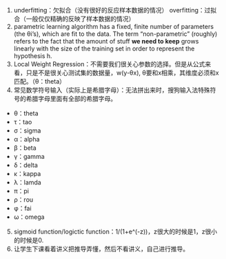 1. underfitting：欠拟合（没有很好的反应样本数据的情况） overfitting：过拟合（一般仅仅精确的反映了样本数据的情况）
2. parametric learning algorithm has a fixed, finite number of parameters (the θi’s), which are fit to the data. The term “non-parametric” (roughly) refers to the fact that the amount of stuff **we need to keep** grows linearly with the size of the training set in order to represent the hypothesis h.
3. Local Weight Regression：不需要我们很关心参数的选择。但是从公式来看，只是不是很关心测试集的数据量，w(y-θx), θ要和x相乘，其维度必须和x匹配。（θ：theta）
4. 常见数学符号输入（实际上是希腊字母）：无法拼出来时，搜狗输入法特殊符号的希腊字母里面有全部的希腊字母。

- θ：theta
- τ：tao
- σ：sigma
- α：alpha
- β：beta
- γ：gamma
- δ：delta
- κ：kappa
- λ：lamda
- π：pi
- ρ：rou
- φ：fai
- ω：omega

5. sigmoid function/logictic function：1/(1+e^(-z))，z很大的时候是1，z很小的时候是0.
6. 让学生下课看着讲义把推导弄懂，然后不看讲义，自己进行推导。